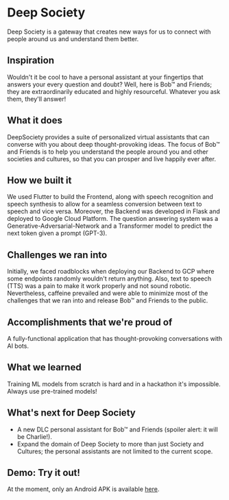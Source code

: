 # Deep Society
 Deep Society is a gateway that creates new ways for us to connect with people around us and understand them better.
 
## Inspiration
Wouldn't it be cool to have a personal assistant at your fingertips that answers your every question and doubt? Well, here is Bob™ and Friends; they are extraordinarily educated and highly resourceful. Whatever you ask them, they'll answer!

## What it does
DeepSociety provides a suite of personalized virtual assistants that can converse with you about deep thought-provoking ideas. The focus of Bob™ and Friends is to help you understand the people around you and other societies and cultures, so that you can prosper and live happily ever after.

## How we built it
We used Flutter to build the Frontend, along with speech recognition and speech synthesis to allow for a seamless conversion between text to speech and vice versa. Moreover, the Backend was developed in Flask and deployed to Google Cloud Platform. The question answering system was a Generative-Adversarial-Network and a Transformer model to predict the next token given a prompt (GPT-3).

## Challenges we ran into
Initially, we faced roadblocks when deploying our Backend to GCP where some endpoints randomly wouldn't return anything. Also, text to speech (TTS) was a pain to make it work properly and not sound robotic. Nevertheless, caffeine prevailed and were able to minimize most of the challenges that we ran into and release Bob™ and Friends to the public.

## Accomplishments that we're proud of
A fully-functional application that has thought-provoking conversations with AI bots.

## What we learned
Training ML models from scratch is hard and in a hackathon it's impossible. Always use pre-trained models!

## What's next for Deep Society
- A new DLC personal assistant for Bob™ and Friends (spoiler alert: it will be Charlie!).
- Expand the domain of Deep Society to more than just Society and Cultures; the personal assistants are not limited to the current scope.

## Demo: Try it out!
At the moment, only an Android APK is available [here](https://github.com/Sanavesa/DeepSociety/releases/tag/release).
